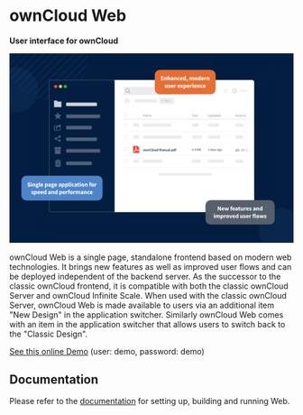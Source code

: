 # ownCloud Web
**User interface for ownCloud**

![image](https://raw.githubusercontent.com/owncloud/screenshots/master/web/oc_web.png)

ownCloud Web is a single page, standalone frontend based on modern web technologies. It brings new features as well as improved user flows and can be deployed independent of the backend server. As the successor to the classic ownCloud frontend, it is compatible with both the classic ownCloud Server and ownCloud Infinite Scale. When used with the classic ownCloud Server, ownCloud Web is made available to users via an additional item "New Design" in the application switcher. Similarly ownCloud Web comes with an item in the application switcher that allows users to switch back to the "Classic Design".

[See this online Demo](https://phoenix.owncloud.com) (user: demo, password: demo)

## Documentation

Please refer to the [documentation](https://owncloud.github.io/clients/web/getting-started/) for setting up, building and running Web.

